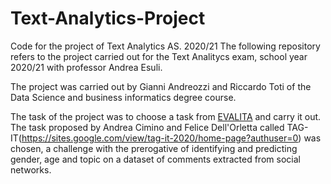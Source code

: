 # Text-Analytics-Project
Code for the project of Text Analytics AS. 2020/21
The following repository refers to the project carried out for the Text Analitycs exam, school year 2020/21 with professor Andrea Esuli.

The project was carried out by Gianni Andreozzi and Riccardo Toti of the Data Science and business informatics degree course.

The task of the project was to choose a task from [EVALITA](http://www.evalita.it/) and carry it out. 
The task proposed by Andrea Cimino and Felice Dell'Orletta called TAG-IT(https://sites.google.com/view/tag-it-2020/home-page?authuser=0) was chosen, a challenge with the prerogative of identifying and predicting gender, age and topic on a dataset of comments extracted from social networks.
